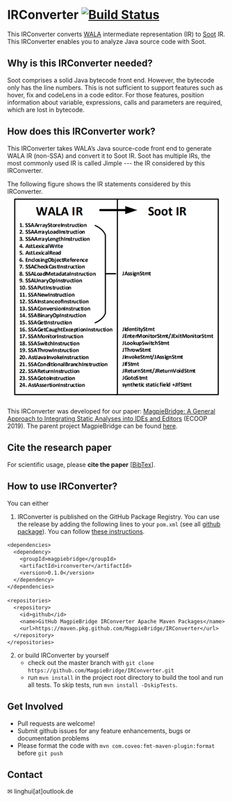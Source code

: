 # IRConverter [![Build Status](https://travis-ci.com/MagpieBridge/IRConverter.svg?branch=master)](https://travis-ci.com/MagpieBridge/IRConverter)
This IRConverter converts [WALA](https://github.com/wala/WALA) intermediate representation (IR) to [Soot](https://github.com/Sable/soot) IR. This IRConverter enables you to analyze Java source code with Soot.  

## Why is this IRConverter needed? 
Soot comprises a solid Java bytecode front end. However, the bytecode only has the line numbers. This is not sufficient to support features such as hover, fix and codeLens in a code editor. For those features, position information about variable, expressions, calls and parameters are required, which are lost in bytecode. 

## How does this IRConverter work?
This IRConverter takes WALA’s Java source-code front end to generate WALA IR (non-SSA) and convert it to Soot IR. Soot has multiple IRs, the most commonly used IR is called Jimple --- the IR considered by this IRConverter.

The following figure shows the IR statements considered by this IRConverter. 
<img src="https://github.com/MagpieBridge/IRConverter/blob/master/doc/conversion.PNG"  width="500">

This IRConverter was developed for our paper: [MagpieBridge: A General Approach to Integrating Static Analyses into IDEs and Editors](https://drops.dagstuhl.de/opus/volltexte/2019/10813/pdf/LIPIcs-ECOOP-2019-21.pdf) (ECOOP 2019). The parent project MagpieBridge can be found [here](https://github.com/MagpieBridge/MagpieBridge). 

## Cite the research paper
For scientific usage, please **cite the paper** [[BibTex](https://drops.dagstuhl.de/opus/volltexte/2019/10813/)].

## How to use IRConverter?
You can either 
1. IRConverter is published on the GitHub Package Registry. You can use the release by adding the following lines to your `pom.xml`  (see all [github package](https://github.com/MagpieBridge/IRConverter/packages/96202)). You can follow [these instructions](https://github.com/MagpieBridge/MagpieBridge/wiki/Tutorial-3.-How-To-Install-a-GitHub-Maven-Package).  
````
<dependencies>
  <dependency>
    <groupId>magpiebridge</groupId>
    <artifactId>irconverter</artifactId>
    <version>0.1.0</version>
  </dependency>
</dependencies>

<repositories>
  <repository>
    <id>github</id>
    <name>GitHub MagpieBridge IRConverter Apache Maven Packages</name>
    <url>https://maven.pkg.github.com/MagpieBridge/IRConverter</url>
  </repository>
</repositories>
````

2. or build IRConverter by yourself 
    -  check out the master branch with `git clone https://github.com/MagpieBridge/IRConverter.git`
    -  run `mvn install` in the project root directory to build the tool and run all tests. To skip tests, run `mvn install -DskipTests`.

## Get Involved
- Pull requests are welcome!
- Submit github issues for any feature enhancements, bugs or documentation problems
- Please format the code with `mvn com.coveo:fmt-maven-plugin:format` before `git push`
## Contact 
&#x2709; linghui[at]outlook.de






 
